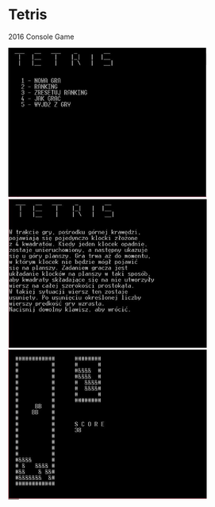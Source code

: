 # Tetris
2016 Console Game


<img src="https://github.com/KaSoB/Tetris/blob/master/Screens/Screen1.JPG?raw=true" width="400"/>

<img src="https://github.com/KaSoB/Tetris/blob/master/Screens/Screen2.JPG?raw=true" width="400"/>

<img src="https://github.com/KaSoB/Tetris/blob/master/Screens/Screen3.JPG?raw=true" width="400"/>
